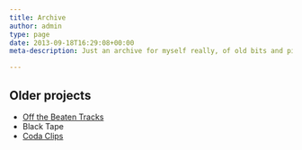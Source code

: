 ```yaml
---
title: Archive
author: admin
type: page
date: 2013-09-18T16:29:08+00:00
meta-description: Just an archive for myself really, of old bits and pieces

---
```


## Older projects

  * [Off the Beaten Tracks](http://offthebeatentracks.lobban.org)
  * Black Tape
  * [Coda Clips](http://coda-clips.lobban.org/)
